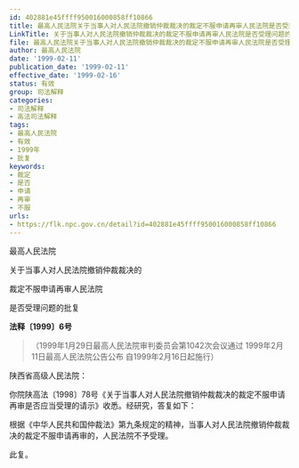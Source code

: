```yaml
---
id: 402881e45ffff950016000858ff10866
title: 最高人民法院关于当事人对人民法院撤销仲裁裁决的裁定不服申请再审人民法院是否受理问题的批复
LinkTitle: 关于当事人对人民法院撤销仲裁裁决的裁定不服申请再审人民法院是否受理问题的批复（1999）
file: 最高人民法院关于当事人对人民法院撤销仲裁裁决的裁定不服申请再审人民法院是否受理问题的批复_19990211_402881e45ffff950016000858ff10866.docx
author: 最高人民法院
date: '1999-02-11'
publication_date: '1999-02-11'
effective_date: '1999-02-16'
status: 有效
group: 司法解释
categories:
- 司法解释
- 高法司法解释
tags:
- 最高人民法院
- 有效
- 1999年
- 批复
keywords:
- 裁定
- 是否
- 申请
- 再审
- 不服
urls:
- https://flk.npc.gov.cn/detail?id=402881e45ffff950016000858ff10866
---
```


最高人民法院

关于当事人对人民法院撤销仲裁裁决的

裁定不服申请再审人民法院

是否受理问题的批复

**法释〔1999〕6号**

> （1999年1月29日最高人民法院审判委员会第1042次会议通过 1999年2月11日最高人民法院公告公布 自1999年2月16日起施行）

陕西省高级人民法院：

你院陕高法〔1998〕78号《关于当事人对人民法院撤销仲裁裁决的裁定不服申请再审是否应当受理的请示》收悉。经研究，答复如下：

根据《中华人民共和国仲裁法》第九条规定的精神，当事人对人民法院撤销仲裁裁决的裁定不服申请再审的，人民法院不予受理。

此复。
